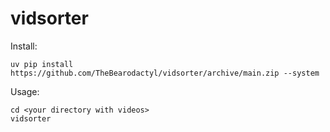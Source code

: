 # vidsorter

Install:
```
uv pip install https://github.com/TheBearodactyl/vidsorter/archive/main.zip --system
```

Usage:
```
cd <your directory with videos>
vidsorter
```
